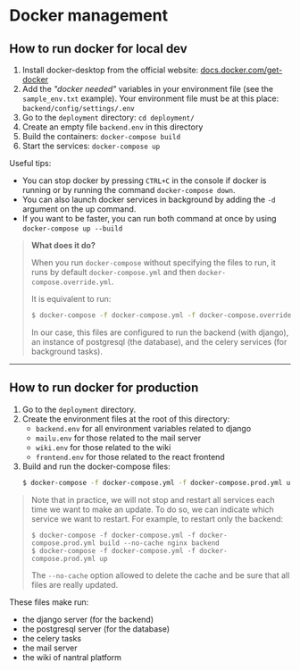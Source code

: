 # Docker management

## How to run docker for local dev

1. Install docker-desktop from the official website: 
    [docs.docker.com/get-docker](https://docs.docker.com/get-docker/)
2. Add the *"docker needed"* variables in your environment file (see the
    `sample_env.txt` example). Your environment file must be at this place: `backend/config/settings/.env`
2. Go to the `deployment` directory: `cd deployment/`
3. Create an empty file `backend.env` in this directory
3. Build the containers: `docker-compose build`
4. Start the services: `docker-compose up`

Useful tips:
* You can stop docker by pressing `CTRL+C` in the console if docker 
    is running or by running the command `docker-compose down`.
* You can also launch docker services in background by adding the 
    `-d` argument on the up command. 
* If you want to be faster, you can run both command at once by 
    using `docker-compose up --build`

> **What does it do?**
>
> When you run `docker-compose` without specifying the files to run, it
> runs by default `docker-compose.yml` and then 
> `docker-compose.override.yml`.
> 
> It is equivalent to run:
> ```bash
> $ docker-compose -f docker-compose.yml -f docker-compose.override.yml up --build
> ```
> 
> In our case, this files are configured to run the backend (with django),
> an instance of postgresql (the database), and the celery services (for
> background tasks).
>


---

## How to run docker for production

1. Go to the `deployment` directory.
2. Create the environment files at the root of this directory:
    * `backend.env` for all environment variables related to django
    * `mailu.env` for those related to the mail server
    * `wiki.env` for those related to the wiki
    * `frontend.env` for those related to the react frontend
3. Build and run the docker-compose files:
    ```bash
    $ docker-compose -f docker-compose.yml -f docker-compose.prod.yml up --build -d
    ```

> Note that in practice, we will not stop and restart all services each
> time we want to make an update. To do so, we can indicate which service 
> we want to restart. For example, to restart only the backend:
> ```
> $ docker-compose -f docker-compose.yml -f docker-compose.prod.yml build --no-cache nginx backend
> $ docker-compose -f docker-compose.yml -f docker-compose.prod.yml up
> ```
> The `--no-cache` option allowed to delete the cache and be sure that 
> all files are really updated.
>

These files make run:
* the django server (for the backend)
* the postgresql server (for the database)
* the celery tasks
* the mail server
* the wiki of nantral platform
